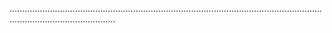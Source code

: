 ......................................................................................................................................................................
